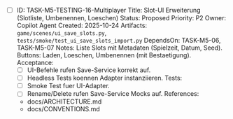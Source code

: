 - [ ] ID: TASK-M5-TESTING-16-Multiplayer
  Title: Slot-UI Erweiterung (Slotliste, Umbenennen, Loeschen)
  Status: Proposed
  Priority: P2
  Owner: Copilot Agent
  Created: 2025-10-24
  Artifacts: `game/scenes/ui_save_slots.py`, `tests/smoke/test_ui_save_slots_import.py`
  DependsOn: TASK-M5-06, TASK-M5-07
  Notes:
  Liste Slots mit Metadaten (Spielzeit, Datum, Seed). Buttons: Laden, Loeschen, Umbenennen (mit Bestaetigung).
  Acceptance:
  - [ ] UI-Befehle rufen Save-Service korrekt auf.
  - [ ] Headless Tests koennen Adapter instanziieren.
  Tests:
  - [ ] Smoke Test fuer UI-Adapter.
  - [ ] Rename/Delete rufen Save-Service Mocks auf.
  References:
  - docs/ARCHITECTURE.md
  - docs/CONVENTIONS.md
